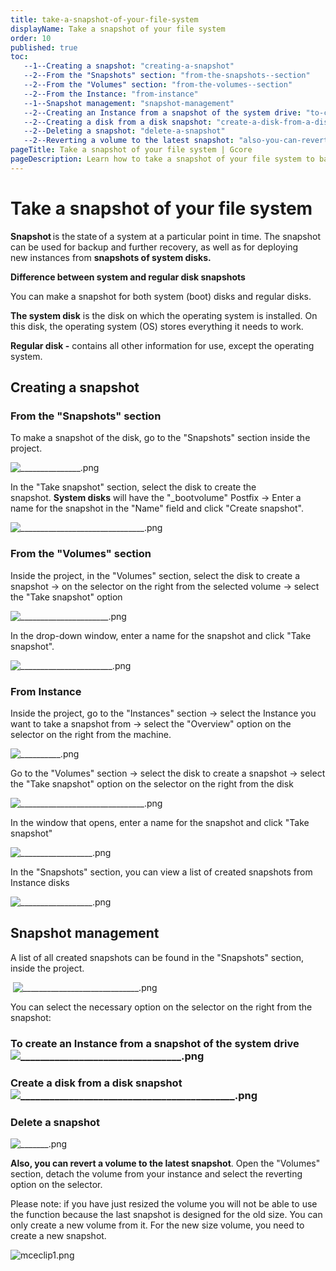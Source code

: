 ```yaml
---
title: take-a-snapshot-of-your-file-system
displayName: Take a snapshot of your file system
order: 10
published: true
toc:
   --1--Creating a snapshot: "creating-a-snapshot"
   --2--From the "Snapshots" section: "from-the-snapshots--section"
   --2--From the "Volumes" section: "from-the-volumes--section"
   --2--From the Instance: "from-instance"
   --1--Snapshot management: "snapshot-management"
   --2--Creating an Instance from a snapshot of the system drive: "to-create-an-instance-from-a-snapshot-of-the-system-drive"
   --2--Creating a disk from a disk snapshot: "create-a-disk-from-a-disk-snapshot"
   --2--Deleting a snapshot: "delete-a-snapshot"
   --2--Reverting a volume to the latest snapshot: "also-you-can-revert-a-volume-to-the-latest-snapshot--open-the--volumes--section--detach-the-volume-from-your-instance-and-select-the-reverting-option-on-the-selector"
pageTitle: Take a snapshot of your file system | Gcore
pageDescription: Learn how to take a snapshot of your file system to backup your data.
---
```

# Take a snapshot of your file system

**Snapshot** is the state of a system at a particular point in time. The snapshot can be used for backup and further recovery, as well as for deploying new instances from **snapshots of system disks.** 

**Difference between system and regular disk snapshots** 

You can make a snapshot for both system (boot) disks and regular disks. 

**The system disk** is the disk on which the operating system is installed. On this disk, the operating system (OS) stores everything it needs to work.  

**Regular disk -** contains all other information for use, except the operating system.  

## **Creating a snapshot** 

### **From the** **"Snapshots"** **section** 

To make a snapshot of the disk, go to the "Snapshots" section inside the project.  

<img src="https://assets.gcore.pro/docs/cloud/virtual-instances/snapshots/take-a-snapshot-of-your-file-system/_______________.png" alt="_______________.png">

In the "Take snapshot" section, select the disk to create the snapshot. **System disks** will have the "_bootvolume" Postfix -> Enter a name for the snapshot in the "Name" field and click "Create snapshot". 

<img src="https://assets.gcore.pro/docs/cloud/virtual-instances/snapshots/take-a-snapshot-of-your-file-system/_______________________________.png" alt="_______________________________.png">

### **From the "Volumes" section** 

Inside the project, in the "Volumes" section, select the disk to create a snapshot -> on the selector on the right from the selected volume -> select the "Take snapshot" option 

<img src="https://assets.gcore.pro/docs/cloud/virtual-instances/snapshots/take-a-snapshot-of-your-file-system/______________________.png" alt="______________________.png">

In the drop-down window, enter a name for the snapshot and click "Take snapshot". 

<img src="https://assets.gcore.pro/docs/cloud/virtual-instances/snapshots/take-a-snapshot-of-your-file-system/_______________________.png" alt="_______________________.png">

### **From Instance** 

Inside the project, go to the "Instances" section -> select the Instance you want to take a snapshot from -> select the "Overview" option on the selector on the right from the machine. 

<img src="https://assets.gcore.pro/docs/cloud/virtual-instances/snapshots/take-a-snapshot-of-your-file-system/__________.png" alt="__________.png">

Go to the "Volumes" section -> select the disk to create a snapshot -> select the "Take snapshot" option on the selector on the right from the disk 

<img src="https://assets.gcore.pro/docs/cloud/virtual-instances/snapshots/take-a-snapshot-of-your-file-system/_______________________________.png" alt="_______________________________.png">

In the window that opens, enter a name for the snapshot and click "Take snapshot" 

<img src="https://assets.gcore.pro/docs/cloud/virtual-instances/snapshots/take-a-snapshot-of-your-file-system/__________________.png" alt="__________________.png"> 

In the "Snapshots" section, you can view a list of created snapshots from Instance disks 

<img src="https://assets.gcore.pro/docs/cloud/virtual-instances/snapshots/take-a-snapshot-of-your-file-system/__________________.png" alt="__________________.png">

## **Snapshot management** 

A list of all created snapshots can be found in the "Snapshots" section, inside the project. 

 <img src="https://assets.gcore.pro/docs/cloud/virtual-instances/snapshots/take-a-snapshot-of-your-file-system/_____________________________.png" alt="_____________________________.png">

You can select the necessary option on the selector on the right from the snapshot: 

### **To create an Instance from a snapshot of the system drive** <img src="https://assets.gcore.pro/docs/cloud/virtual-instances/snapshots/take-a-snapshot-of-your-file-system/_________________________________.png" alt="_________________________________.png">
    
### **Create a disk from a disk snapshot** <img src="https://assets.gcore.pro/docs/cloud/virtual-instances/snapshots/take-a-snapshot-of-your-file-system/____________________________________________.png" alt="____________________________________________.png">
    
### **Delete a snapshot**
    
<img src="https://assets.gcore.pro/docs/cloud/virtual-instances/snapshots/take-a-snapshot-of-your-file-system/_______.png" alt="_______.png">

**Also, you can revert a volume to the latest snapshot**. Open the "Volumes" section, detach the volume from your instance and select the reverting option on the selector.

Please note: if you have just resized the volume you will not be able to use the function because the last snapshot is designed for the old size. You can only create a new volume from it. For the new size volume, you need to create a new snapshot.

<img src="https://assets.gcore.pro/docs/cloud/virtual-instances/snapshots/take-a-snapshot-of-your-file-system/mceclip1.png" alt="mceclip1.png">